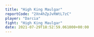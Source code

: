```yaml
---
title: "High King Maulgar"
reportCode: "2Xn4hZpJvRWtL7zC"
player: "Darcia"
fight: "High King Maulgar"
date: 2021-07-29T18:52:59.061000+00:00
---
```

